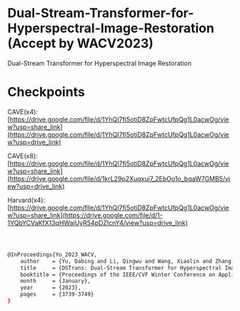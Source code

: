 # Dual-Stream-Transformer-for-Hyperspectral-Image-Restoration (Accept by WACV2023)
Dual-Stream Transformer for Hyperspectral Image Restoration


# Checkpoints
CAVE(x4): [https://drive.google.com/file/d/1YhQI7fi5otiD8ZpFwtcUfpQg1L0acwOg/view?usp=share_link](https://drive.google.com/file/d/1YhQI7fi5otiD8ZpFwtcUfpQg1L0acwOg/view?usp=drive_link)

CAVE(x8): [https://drive.google.com/file/d/1YhQI7fi5otiD8ZpFwtcUfpQg1L0acwOg/view?usp=share_link](https://drive.google.com/file/d/1krL29p2Xuqxui7_2EbOo1o_bqaW7GMB5/view?usp=drive_link)

Harvard(x4): [https://drive.google.com/file/d/1YhQI7fi5otiD8ZpFwtcUfpQg1L0acwOg/view?usp=share_link](https://drive.google.com/file/d/1-1YQbYCVaKfX13qHWajUyR54pDZIcnY4/view?usp=drive_link)

```sh



@InProceedings{Yu_2023_WACV,
    author    = {Yu, Dabing and Li, Qingwu and Wang, Xiaolin and Zhang, Zhiliang and Qian, Yixi and Xu, Chang},
    title     = {DSTrans: Dual-Stream Transformer for Hyperspectral Image Restoration},
    booktitle = {Proceedings of the IEEE/CVF Winter Conference on Applications of Computer Vision (WACV)},
    month     = {January},
    year      = {2023},
    pages     = {3739-3749}
}

```
